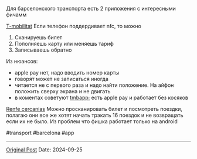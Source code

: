Для барселонского транспорта есть 2 приложения с интересными фичамм

[T-mobilitat](https://apps.apple.com/app/id1586790838)
Если телефон поддердивает nfc, то можно
1. Сканируешь билет
2. Пополняешь карту или меняешь тариф
3. Записываешь обратно

Из нюансов:
- apple pay нет, надо вводить номер карты
- говорят может не записаться иногда
- читается не с первого раза и надо найти положение. На айфон положить сверху экрана и не двигать
- в коментах советуют [tmbapp:](https://apps.apple.com/ru/app/tmb-app-metro-bus-barcelona/id387847254) есть apple pay и работает без косяков

[Renfe cercanias](https://apps.apple.com/app/id953441960)
Можно просканировать билет и посмотреть поездки, полагаю они все же хотят начать трэкать 16 поездок и не возвращать если их не было. Из проблем что фишка работает только на android

#transport #barcelona #app

---
[Original Post](https://t.me/lev2tarragona/2647)
Date: 2024-09-25
